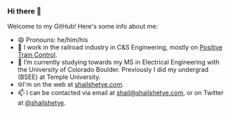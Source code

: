 ### Hi there 👋
Welcome to my GitHub! Here's some info about me:
- 😄 Pronouns: he/him/his
- 🚅 I work in the railroad industry in C&S Engineering, mostly on [Positive Train Control](https://en.wikipedia.org/wiki/Positive_train_control).
- 🌱 I’m currently studying towards my MS in Electrical Engineering with the University of Colorado Boulder. Previously I did my undergrad (BSEE) at Temple University.
- 🌐I'm on the web at [shailshetye.com](http://www.shailshetye.com).
- 📫 I can be contacted via email at [shail@shailshetye.com](mailto:shail@shailshetye.com), or on Twitter at [@shailshetye](https://www.twitter.com/shailshetye). 
<!--
**shetyeshail/shetyeshail** is a ✨ _special_ ✨ repository because its `README.md` (this file) appears on your GitHub profile.

Here are some ideas to get you started:

- 🔭 I’m currently working on ...
- 🌱 I’m currently learning ...
- 👯 I’m looking to collaborate on ...
- 🤔 I’m looking for help with ...
- 💬 Ask me about ...
- 📫 How to reach me: ...
- 😄 Pronouns: ...
- ⚡ Fun fact: ...
-->
